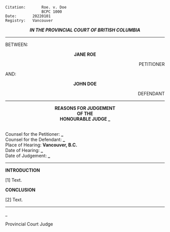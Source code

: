 	Citation:       Roe. v. Doe
                	BCPC 1000
	Date:		20220101
	Registry:	Vancouver

<p align="center"><b><i>
				IN THE PROVINCIAL COURT OF BRITISH COLUMBIA 
</b></i>

---

BETWEEN:
<p align="center"><b>		JANE ROE			</b>
<p align="right">		PETITIONER
<p>				AND:
<p align="center"><b>		JOHN DOE			</b>
<p align="right">		DEFENDANT

---
	
<p align="center"><b>		
				REASONS FOR JUDGEMENT
<br>				OF THE
<br>				HONOURABLE JUDGE _

</b>

<br>				Counsel for the Petitioner: **_**
<br>				Counsel for the Defendant: **_**
<br>				Place of Hearing: **Vancouver, B.C.**
<br>				Date of Hearing: **_**
<br>				Date of Judgement: **_**

---

**INTRODUCTION**

[1] Text.

**CONCLUSION**

[2] Text.
	
---

_
	
Provincial Court Judge
